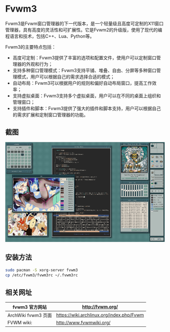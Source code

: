 # Fvwm3

Fvwm3是Fvwm窗口管理器的下一代版本，是一个轻量级且高度可定制的X11窗口管理器，具有高度的灵活性和可扩展性。它是Fvwm2的升级版，使用了现代的编程语言和技术，包括C++、Lua、Python等。

Fvwm3的主要特点包括：

- 高度可定制：Fvwm3提供了丰富的选项和配置文件，使用户可以定制窗口管理器的外观和行为；
- 支持多种窗口管理模式：Fvwm3支持平铺、堆叠、自由、分屏等多种窗口管理模式，用户可以根据自己的需求选择合适的模式；
- 自动布局：Fvwm3可以根据用户的规则和偏好自动布局窗口，提高工作效率；
- 支持虚拟桌面：Fvwm3支持多个虚拟桌面，用户可以在不同的桌面上组织和管理窗口；
- 支持插件和脚本：Fvwm3提供了强大的插件和脚本支持，用户可以根据自己的需求扩展和定制窗口管理器的功能。

## 截图

![r/unixporn - [fvwm] traversing a maze](../img/duizozpyp4a61.png)

## 安装方法

```bash
sudo pacman -S xorg-server fvwm3
cp /etc/fvwm3/fvwm3rc ~/.fvwm3rc
```



## 相关网址

| fvwm3 官方网站      | http://fvwm.org/                          |
| ------------------- | ----------------------------------------- |
| ArchWiki fvwm3 页面 | https://wiki.archlinux.org/index.php/Fvwm |
| FVWM wiki:          | http://www.fvwmwiki.org/                  |

